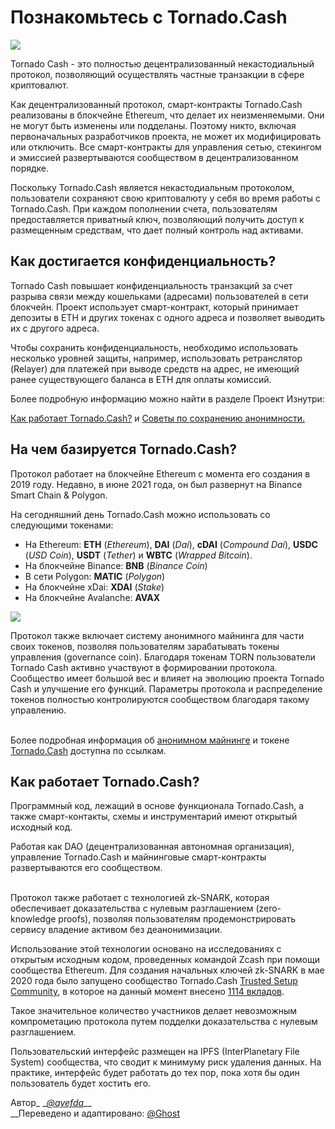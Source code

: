 # Познакомьтесь с Tornado.Cash

![](.gitbook/assets/image.png)

Tornado Cash - это полностью децентрализованный некастодиальный протокол, позволяющий осуществлять частные транзакции в сфере криптовалют.&#x20;

Как децентрализованный протокол, смарт-контракты Tornado.Cash реализованы в блокчейне Ethereum, что делает их неизменяемыми. Они не могут быть изменены или подделаны. Поэтому никто, включая первоначальных разработчиков проекта, не может их модифицировать или отключить. Все смарт-контракты для управления сетью, стекингом и эмиссией развертываются сообществом в децентрализованном порядке.

Поскольку Tornado.Cash является некастодиальным протоколом, пользователи сохраняют свою криптовалюту у себя во время работы с Tornado.Cash. При каждом пополнении счета, пользователям предоставляется приватный ключ, позволяющий получить доступ к размещенным средствам, что дает полный контроль над активами.

## Как достигается конфиденциальность?

Tornado Cash повышает конфиденциальность транзакций за счет разрыва связи между кошельками (адресами) пользователей в сети блокчейн. Проект использует смарт-контракт, который принимает депозиты в ETH и других токенах с одного адреса и позволяет выводить их с другого адреса.

Чтобы сохранить конфиденциальность, необходимо использовать несколько уровней защиты, например, использовать ретранслятор (Relayer)  для платежей при выводе средств на адрес, не имеющий ранее существующего баланса в ETH для оплаты комиссий.&#x20;

Более подробную информацию можно найти в разделе Проект Изнутри:

[Как работает Tornado.Cash?](https://docs.tornado.cash/how-does-tornado.cash-work) и [Советы по сохранению анонимности.](https://docs.tornado.cash/tips-to-remain-anonymous)

## На чем базируется Tornado.Cash?

Протокол работает на блокчейне Ethereum с момента его создания в 2019 году. Недавно, в июне 2021 года, он был развернут на Binance Smart Chain & Polygon.

На сегодняшний день Tornado.Cash можно использовать со следующими токенами:

* На Ethereum: **ETH** (_Ethereum_), **DAI** (_Dai_), **cDAI** (_Compound Dai_), **USDC** (_USD Coin_), **USDT** (_Tether_) и **WBTC** (_Wrapped Bitcoin_).
* На блокчейне Binance: **BNB** (_Binance Coin_)
* В сети Polygon: **MATIC** (_Polygon_)
* На блокчейне xDai: **XDAI** (_Stake_)
* На блокчейне Avalanche: **AVAX**

![](.gitbook/assets/non-custodial-anonymous-transactions-on-ethereum-3-.png)

Протокол также включает систему анонимного майнинга для части своих токенов, позволяя пользователям зарабатывать токены управления (governance coin). Благодаря токенам TORN пользователи Tornado Cash активно участвуют в формировании протокола. Сообщество имеет большой вес и влияет на эволюцию проекта Tornado Cash и улучшение его функций. Параметры протокола и распределение токенов полностью контролируются сообществом благодаря такому управлению.

\
Более подробная информация об [анонимном майнинге](https://docs.tornado.cash/anonymity-mining) и токене [Tornado.Cash](https://docs.tornado.cash/torn) доступна по ссылкам.

## Как работает Tornado.Cash?

Программный код, лежащий в основе функционала Tornado.Cash, а также смарт-контакты, схемы и инструментарий имеют открытый исходный код.

Работая как DAO (децентрализованная автономная организация), управление Tornado.Cash и майнинговые смарт-контракты развертываются его сообществом.

\
Протокол также работает с технологией zk-SNARK, которая обеспечивает доказательства с нулевым разглашением (zero-knowledge proofs), позволяя пользователям продемонстрировать сервису владение активом без деанонимизации.

Использование этой технологии основано на исследованиях с открытым исходным кодом, проведенных командой Zcash при помощи сообщества Ethereum. Для создания начальных ключей zk-SNARK в мае 2020 года было запущено сообщество Tornado.Cash [Trusted Setup Community](https://tornado-cash.medium.com/tornado-cash-trusted-setup-ceremony-b846e1e00be1), в которое на данный момент внесено [1114 вкладов](https://tornado-cash.medium.com/the-biggest-trusted-setup-ceremony-in-the-world-3c6ab9c8fffa).

Такое значительное количество участников делает невозможным компрометацию протокола путем подделки доказательства с нулевым разглашением.

Пользовательский интерфейс размещен на IPFS (InterPlanetary File System) сообщества, что сводит к минимуму риск удаления данных. На практике, интерфейс будет работать до тех пор, пока хотя бы один пользователь будет хостить его.



Автор_ _[_@ayefda_](https://torn.community/u/ayefda)__\
__Переведено и адаптировано: [@Ghost](https://torn.community/u/ghost/summary)
